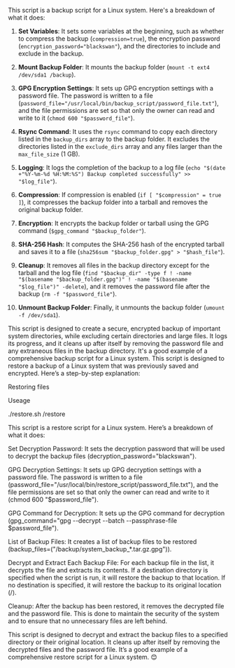 This script is a backup script for a Linux system. Here's a breakdown of what it does:

1. **Set Variables**: It sets some variables at the beginning, such as whether to compress the backup (`compression=true`), the encryption password (`encryption_password="blackswan"`), and the directories to include and exclude in the backup.

2. **Mount Backup Folder**: It mounts the backup folder (`mount -t ext4 /dev/sda1 /backup`).

3. **GPG Encryption Settings**: It sets up GPG encryption settings with a password file. The password is written to a file (`password_file="/usr/local/bin/backup_script/password_file.txt"`), and the file permissions are set so that only the owner can read and write to it (`chmod 600 "$password_file"`).

4. **Rsync Command**: It uses the `rsync` command to copy each directory listed in the `backup_dirs` array to the backup folder. It excludes the directories listed in the `exclude_dirs` array and any files larger than the `max_file_size` (1 GB).

5. **Logging**: It logs the completion of the backup to a log file (`echo "$(date +"%Y-%m-%d %H:%M:%S") Backup completed successfully" >> "$log_file"`).

6. **Compression**: If compression is enabled (`if [ "$compression" = true ]`), it compresses the backup folder into a tarball and removes the original backup folder.

7. **Encryption**: It encrypts the backup folder or tarball using the GPG command (`$gpg_command "$backup_folder"`).

8. **SHA-256 Hash**: It computes the SHA-256 hash of the encrypted tarball and saves it to a file (`sha256sum "$backup_folder.gpg" > "$hash_file"`).

9. **Cleanup**: It removes all files in the backup directory except for the tarball and the log file (`find "$backup_dir" -type f ! -name "$(basename "$backup_folder.gpg")" ! -name "$(basename "$log_file")" -delete`), and it removes the password file after the backup (`rm -f "$password_file"`).

10. **Unmount Backup Folder**: Finally, it unmounts the backup folder (`umount -f /dev/sda1`).

This script is designed to create a secure, encrypted backup of important system directories, while excluding certain directories and large files. It logs its progress, and it cleans up after itself by removing the password file and any extraneous files in the backup directory. It's a good example of a comprehensive backup script for a Linux system. 
This script is designed to restore a backup of a Linux system that was previously saved and encrypted. Here’s a step-by-step explanation:


Restoring files

Useage

./restore.sh /restore

This script is a restore script for a Linux system. Here’s a breakdown of what it does:

Set Decryption Password: It sets the decryption password that will be used to decrypt the backup files (decryption_password="blackswan").

GPG Decryption Settings: It sets up GPG decryption settings with a password file. The password is written to a file (password_file="/usr/local/bin/restore_script/password_file.txt"), and the file permissions are set so that only the owner can read and write to it (chmod 600 "$password_file").

GPG Command for Decryption: It sets up the GPG command for decryption (gpg_command="gpg --decrypt --batch --passphrase-file $password_file").

List of Backup Files: It creates a list of backup files to be restored (backup_files=("/backup/system_backup_*.tar.gz.gpg")).

Decrypt and Extract Each Backup File: For each backup file in the list, it decrypts the file and extracts its contents. If a destination directory is specified when the script is run, it will restore the backup to that location. If no destination is specified, it will restore the backup to its original location (/).

Cleanup: After the backup has been restored, it removes the decrypted file and the password file. This is done to maintain the security of the system and to ensure that no unnecessary files are left behind.

This script is designed to decrypt and extract the backup files to a specified directory or their original location. It cleans up after itself by removing the decrypted files and the password file. It’s a good example of a comprehensive restore script for a Linux system. 😊
